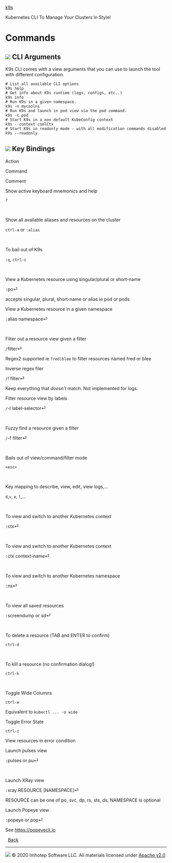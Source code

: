 [k9s](https://k9scli.io/)

Kubernetes CLI To Manage Your Clusters In Style!

  
  
  

# Commands

  

## ![](https://k9scli.io/assets/sections/overview.png) CLI Arguments

K9s CLI comes with a view arguments that you can use to launch the tool with different configuration.

```
# List all available CLI options
k9s help
# Get info about K9s runtime (logs, configs, etc..)
k9s info
# Run K9s in a given namespace.
k9s -n mycoolns
# Run K9s and launch in pod view via the pod command.
k9s -c pod
# Start K9s in a non default KubeConfig context
k9s --context coolCtx
# Start K9s in readonly mode - with all modification commands disabled
k9s --readonly
```

  

## ![](https://k9scli.io/assets/sections/examples.png) Key Bindings

Action

Command

Comment

Show active keyboard mnemonics and help

`?`

 

Show all available aliases and resources on the cluster

`ctrl-a` or `:alias`

 

To bail out of K9s

`:q`, `ctrl-c`

 

View a Kubernetes resource using singular/plural or short-name

`:`po⏎

accepts singular, plural, short-name or alias ie pod or pods

View a Kubernetes resource in a given namespace

`:`alias namespace⏎

 

Filter out a resource view given a filter

`/`filter⏎

Regex2 supported ie `fred|blee` to filter resources named fred or blee

Inverse regex filer

`/`! filter⏎

Keep everything that _doesn’t_ match. Not implemented for logs.

Filter resource view by labels

`/`-l label-selector⏎

 

Fuzzy find a resource given a filter

`/`-f filter⏎

 

Bails out of view/command/filter mode

`<esc>`

 

Key mapping to describe, view, edit, view logs,…

`d`,`v`, `e`, `l`,…

 

To view and switch to another Kubernetes context

`:`ctx⏎

 

To view and switch to another Kubernetes context

`:`ctx context-name⏎

 

To view and switch to another Kubernetes namespace

`:`ns⏎

 

To view all saved resources

`:`screendump or sd⏎

 

To delete a resource (TAB and ENTER to confirm)

`ctrl-d`

 

To kill a resource (no confirmation dialog!)

`ctrl-k`

 

Toggle Wide Columns

`ctrl-w`

Equivalent to `kubectl ... -o wide`

Toggle Error State

`ctrl-z`

View resources in error condition

Launch pulses view

`:`pulses or pu⏎

 

Launch XRay view

`:`xray RESOURCE [NAMESPACE]⏎

RESOURCE can be one of po, svc, dp, rs, sts, ds, NAMESPACE is optional

Launch Popeye view

`:`popeye or pop⏎

See https://popeyecli.io

  

  [Back](https://k9scli.io/)

  
  

---

![](https://k9scli.io/assets/imhotep_logo.png) © 2020 Imhotep Software LLC. All materials licensed under [Apache v2.0](http://www.apache.org/licenses/LICENSE-2.0)